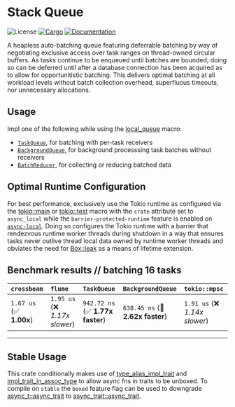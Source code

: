 # Stack Queue
![License](https://img.shields.io/badge/license-MIT-green.svg)
[![Cargo](https://img.shields.io/crates/v/stack-queue.svg)](https://crates.io/crates/stack-queue)
[![Documentation](https://docs.rs/stack-queue/badge.svg)](https://docs.rs/stack-queue)

A heapless auto-batching queue featuring deferrable batching by way of negotiating exclusive access over task ranges on thread-owned circular buffers. As tasks continue to be enqueued until batches are bounded, doing so can be deferred until after a database connection has been acquired as to allow for opportunitistic batching. This delivers optimal batching at all workload levels without batch collection overhead, superfluous timeouts, nor unnecessary allocations.

## Usage

Impl one of the following while using the [local_queue](https://docs.rs/stack-queue/latest/stack_queue/attr.local_queue.html) macro:

* [`TaskQueue`](https://docs.rs/stack-queue/latest/stack_queue/trait.TaskQueue.html), for batching with per-task receivers
* [`BackgroundQueue`](https://docs.rs/stack-queue/latest/stack_queue/trait.BackgroundQueue.html), for background processsing task batches without receivers
* [`BatchReducer`](https://docs.rs/stack-queue/latest/stack_queue/trait.BatchReducer.html), for collecting or reducing batched data

## Optimal Runtime Configuration

For best performance, exclusively use the Tokio runtime as configured via the [tokio::main](https://docs.rs/tokio/latest/tokio/attr.main.html) or [tokio::test](https://docs.rs/tokio/latest/tokio/attr.test.html) macro with the `crate` attribute set to `async_local` while the `barrier-protected-runtime` feature is enabled on [`async-local`](https://crates.io/crates/async-local). Doing so configures the Tokio runtime with a barrier that rendezvous runtime worker threads during shutdown in a way that ensures tasks never outlive thread local data owned by runtime worker threads and obviates the need for [Box::leak](https://doc.rust-lang.org/std/boxed/struct.Box.html#method.leak) as a means of lifetime extension.

## Benchmark results // batching 16 tasks


| `crossbeam`             | `flume`                        | `TaskQueue`                      | `BackgroundQueue`                | `tokio::mpsc`                   |
|:------------------------|:-------------------------------|:---------------------------------|:---------------------------------|:------------------------------- |
| `1.67 us` (✅ **1.00x**) | `1.95 us` (❌ *1.17x slower*)   | `942.72 ns` (✅ **1.77x faster**) | `638.45 ns` (🚀 **2.62x faster**) | `1.91 us` (❌ *1.14x slower*)    |

---
## Stable Usage

This crate conditionally makes use of [type_alias_impl_trait](https://rust-lang.github.io/rfcs/2515-type_alias_impl_trait.html) and [impl_trait_in_assoc_type](https://github.com/rust-lang/rust/issues/63063) to allow async fns in traits to be unboxed. To compile on `stable` the `boxed` feature flag can be used to downgrade [async_t::async_trait](https://docs.rs/async_t/latest/async_t/attr.async_trait.html) to [async_trait::async_trait](https://docs.rs/async-trait/latest/async_trait).

